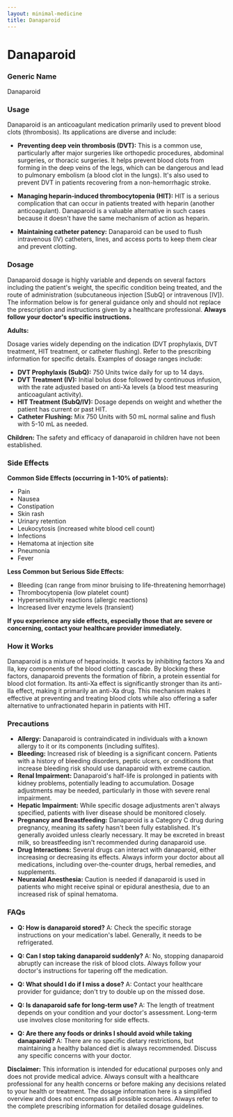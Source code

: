 ```yaml
---
layout: minimal-medicine
title: Danaparoid
---
```


# Danaparoid
### Generic Name
Danaparoid

### Usage
Danaparoid is an anticoagulant medication primarily used to prevent blood clots (thrombosis). Its applications are diverse and include:

* **Preventing deep vein thrombosis (DVT):**  This is a common use, particularly after major surgeries like orthopedic procedures, abdominal surgeries, or thoracic surgeries.  It helps prevent blood clots from forming in the deep veins of the legs, which can be dangerous and lead to pulmonary embolism (a blood clot in the lungs).  It's also used to prevent DVT in patients recovering from a non-hemorrhagic stroke.

* **Managing heparin-induced thrombocytopenia (HIT):** HIT is a serious complication that can occur in patients treated with heparin (another anticoagulant). Danaparoid is a valuable alternative in such cases because it doesn't have the same mechanism of action as heparin.

* **Maintaining catheter patency:** Danaparoid can be used to flush intravenous (IV) catheters, lines, and access ports to keep them clear and prevent clotting.


### Dosage
Danaparoid dosage is highly variable and depends on several factors including the patient's weight, the specific condition being treated, and the route of administration (subcutaneous injection [SubQ] or intravenous [IV]).  The information below is for general guidance only and should not replace the prescription and instructions given by a healthcare professional.  **Always follow your doctor's specific instructions.**

**Adults:**

Dosage varies widely depending on the indication (DVT prophylaxis, DVT treatment, HIT treatment, or catheter flushing).  Refer to the prescribing information for specific details.  Examples of dosage ranges include:

* **DVT Prophylaxis (SubQ):** 750 Units twice daily for up to 14 days.
* **DVT Treatment (IV):**  Initial bolus dose followed by continuous infusion, with the rate adjusted based on anti-Xa levels (a blood test measuring anticoagulant activity).
* **HIT Treatment (SubQ/IV):**  Dosage depends on weight and whether the patient has current or past HIT.
* **Catheter Flushing:** Mix 750 Units with 50 mL normal saline and flush with 5-10 mL as needed.


**Children:**
The safety and efficacy of danaparoid in children have not been established.


### Side Effects
**Common Side Effects (occurring in 1-10% of patients):**

* Pain
* Nausea
* Constipation
* Skin rash
* Urinary retention
* Leukocytosis (increased white blood cell count)
* Infections
* Hematoma at injection site
* Pneumonia
* Fever

**Less Common but Serious Side Effects:**

* Bleeding (can range from minor bruising to life-threatening hemorrhage)
* Thrombocytopenia (low platelet count)
* Hypersensitivity reactions (allergic reactions)
* Increased liver enzyme levels (transient)


**If you experience any side effects, especially those that are severe or concerning, contact your healthcare provider immediately.**

### How it Works
Danaparoid is a mixture of heparinoids. It works by inhibiting factors Xa and IIa, key components of the blood clotting cascade.  By blocking these factors, danaparoid prevents the formation of fibrin, a protein essential for blood clot formation.  Its anti-Xa effect is significantly stronger than its anti-IIa effect, making it primarily an anti-Xa drug. This mechanism makes it effective at preventing and treating blood clots while also offering a safer alternative to unfractionated heparin in patients with HIT.


### Precautions
* **Allergy:** Danaparoid is contraindicated in individuals with a known allergy to it or its components (including sulfites).
* **Bleeding:**  Increased risk of bleeding is a significant concern. Patients with a history of bleeding disorders, peptic ulcers, or conditions that increase bleeding risk should use danaparoid with extreme caution.
* **Renal Impairment:**  Danaparoid's half-life is prolonged in patients with kidney problems, potentially leading to accumulation. Dosage adjustments may be needed, particularly in those with severe renal impairment.
* **Hepatic Impairment:** While specific dosage adjustments aren't always specified, patients with liver disease should be monitored closely.
* **Pregnancy and Breastfeeding:**  Danaparoid is a Category C drug during pregnancy, meaning its safety hasn't been fully established. It's generally avoided unless clearly necessary.  It may be excreted in breast milk, so breastfeeding isn't recommended during danaparoid use.
* **Drug Interactions:** Several drugs can interact with danaparoid, either increasing or decreasing its effects.  Always inform your doctor about all medications, including over-the-counter drugs, herbal remedies, and supplements.
* **Neuraxial Anesthesia:** Caution is needed if danaparoid is used in patients who might receive spinal or epidural anesthesia, due to an increased risk of spinal hematoma.


### FAQs

* **Q: How is danaparoid stored?**  A: Check the specific storage instructions on your medication's label. Generally, it needs to be refrigerated.

* **Q: Can I stop taking danaparoid suddenly?** A: No, stopping danaparoid abruptly can increase the risk of blood clots.  Always follow your doctor's instructions for tapering off the medication.

* **Q: What should I do if I miss a dose?** A:  Contact your healthcare provider for guidance; don't try to double up on the missed dose.

* **Q: Is danaparoid safe for long-term use?**  A:  The length of treatment depends on your condition and your doctor's assessment. Long-term use involves close monitoring for side effects.

* **Q:  Are there any foods or drinks I should avoid while taking danaparoid?**  A:  There are no specific dietary restrictions, but maintaining a healthy balanced diet is always recommended.  Discuss any specific concerns with your doctor.

**Disclaimer:** This information is intended for educational purposes only and does not provide medical advice. Always consult with a healthcare professional for any health concerns or before making any decisions related to your health or treatment.  The dosage information here is a simplified overview and does not encompass all possible scenarios. Always refer to the complete prescribing information for detailed dosage guidelines.
